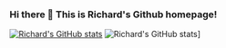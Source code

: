 ### Hi there 👋 This is Richard's Github homepage!

<!--
**RichardRuitaoZhang/RichardRuitaoZhang** is a ✨ _special_ ✨ repository because its `README.md` (this file) appears on your GitHub profile.

Here are some ideas to get you started:

- 🔭 I’m currently working on ...
- 🌱 I’m currently learning ...
- 👯 I’m looking to collaborate on ...
- 🤔 I’m looking for help with ...
- 💬 Ask me about ...
- 📫 How to reach me: ...
- 😄 Pronouns: ...
- ⚡ Fun fact: ...
-->

[![Richard's GitHub stats](https://github-readme-stats.vercel.app/api?username=RichardRuitaoZhang)](https://github.com/anuraghazra/github-readme-stats)
![Richard's GitHub stats](https://github-readme-stats.vercel.app/api/top-langs/?username=RichardRuitaoZhang)]
